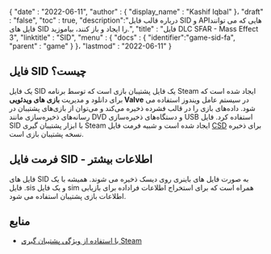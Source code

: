 {
  "date" : "2022-06-11",
  "author" : {
    "display_name" : "Kashif Iqbal"
}،
  "draft" : "false",
  "toc" : true,
  "description":"درباره قالب فایل SID و APIهایی که می توانند فایل های SID را ایجاد و باز کنند، بیاموزید.",
  "title" : "فایل DLC SFAR - Mass Effect 3",
  "linktitle" : "SID",
  "menu" : {
    "docs" : {
      "identifier":"game-sid-fa",
      "parent" : "game"
}
}،
  "lastmod" : "2022-06-11"
}

## فایل SID چیست؟

یک فایل SID یک فایل پشتیبان بازی است که توسط برنامه Steam ایجاد شده است که برای دانلود و مدیریت **بازی های ویدئویی Valve** در سیستم عامل ویندوز استفاده می شود. داده‌های بازی را در قالب فشرده ذخیره می‌کند و می‌توان از بازی‌های پشتیبان در رسانه‌های ذخیره‌سازی مانند DVD و دستگاه‌های ذخیره‌سازی USB استفاده کرد. فایل SID با ابزار پشتیبان گیری Steam ایجاد شده است و شبیه فرمت فایل [CSD](/game/csd/) برای ذخیره نسخه پشتیبان بازی است.

## فرمت فایل SID - اطلاعات بیشتر

فایل های SID به صورت فایل های باینری روی دیسک ذخیره می شوند. همیشه با یک فایل .sis و یک فایل sim همراه است که برای استخراج اطلاعات فراداده برای بازیابی اطلاعات بازی پشتیبان استفاده می شود.

## منابع

 * [با استفاده از ویژگی پشتیبان گیری Steam](https://help.steampowered.com/en/faqs/view/4593-5CB7-DC3C-64F0)

